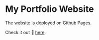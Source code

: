 # My Portfolio Website

The website is deployed on Github Pages.

Check it out 👀 [here](https://aditya109.github.io/find-aditya-v2.0/).